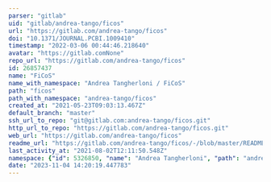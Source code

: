 ```yaml
---
parser: "gitlab"
uid: "gitlab/andrea-tango/ficos"
url: "https://gitlab.com/andrea-tango/ficos"
doi: "10.1371/JOURNAL.PCBI.1009410"
timestamp: "2022-03-06 00:44:46.218640"
avatar: "https://gitlab.comNone"
repo_url: "https://gitlab.com/andrea-tango/ficos"
id: 26857437
name: "FiCoS"
name_with_namespace: "Andrea Tangherloni / FiCoS"
path: "ficos"
path_with_namespace: "andrea-tango/ficos"
created_at: "2021-05-23T09:03:13.467Z"
default_branch: "master"
ssh_url_to_repo: "git@gitlab.com:andrea-tango/ficos.git"
http_url_to_repo: "https://gitlab.com/andrea-tango/ficos.git"
web_url: "https://gitlab.com/andrea-tango/ficos"
readme_url: "https://gitlab.com/andrea-tango/ficos/-/blob/master/README.md"
last_activity_at: "2021-08-02T12:11:50.548Z"
namespace: {"id": 5326850, "name": "Andrea Tangherloni", "path": "andrea-tango", "kind": "user", "full_path": "andrea-tango", "parent_id": null, "avatar_url": "/uploads/-/system/user/avatar/4076783/avatar.png", "web_url": "https://gitlab.com/andrea-tango"}
date: "2023-11-04 14:20:19.447783"
---
```

